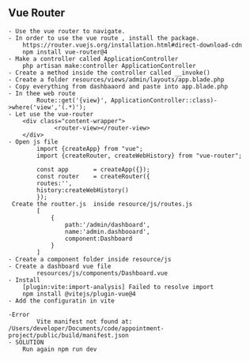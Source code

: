 ## Vue Router 
    - Use the vue router to navigate.
    - In order to use the vue route , install the package.
        https://router.vuejs.org/installation.html#direct-download-cdn
        npm install vue-router@4
    - Make a controller called ApplicationController
        php artisan make:controller ApplicationController   
    - Create a method inside the controller called __invoke()
    - Create a folder resources/views/admin/layouts/app.blade.php
    - Copy everything from dashbaaord and paste into app.blade.php
    - In thee web route 
            Route::get('{view}', ApplicationController::class)->where('view','(.*)');
    - Let use the vue-router 
        <div class="content-wrapper">
                 <router-view></router-view>
        </div>
    - Open js file
            import {createApp} from "vue";
            import {createRouter, createWebHistory} from "vue-router";
            
            const app       = createApp({});
            const router    = createRouter({
            routes:'',
            history:createWebHistory()
            });
     Create the routter.js  inside resource/js/routes.js
            [
                {
                    path:'/admin/dashboard',
                    name:'admin.dashbooard',
                    component:Dashboard
                }
            ]
    - Create a component folder inside resource/js 
    - Create a dashboard vue file  
            resources/js/components/Dashboard.vue
    - Install 
        [plugin:vite:import-analysis] Failed to resolve import 
        npm install @vitejs/plugin-vue@4
    - Add the configuratin in vite 

    -Error
            Vite manifest not found at: /Users/developer/Documents/code/appointment-project/public/build/manifest.json
    - SOLUTION
        Run again npm run dev
